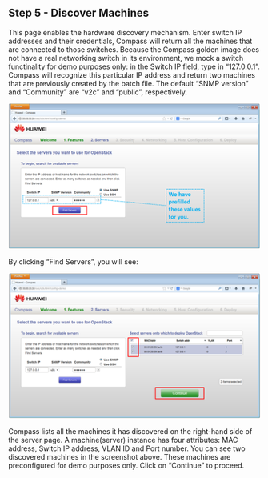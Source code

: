 <h2 id="step-five">Step 5 - Discover Machines</h2>

This page enables the hardware discovery mechanism. Enter switch IP addresses and their credentials, Compass will return all the machines that are connected to those switches. Because the Compass golden image does not have a real networking switch in its environment, we mock a switch functinality for demo purposes only: in the Switch IP field, type in “127.0.0.1”. Compass will recognize this particular IP address and return two machines that are previously created by the batch file. The default “SNMP version” and “Community” are “v2c” and “public”, respectively.

![Find servers](/img/5_find_servers.png)

By clicking “Find Servers”, you will see:

![Select servers](/img/5_found_servers.png)

Compass lists all the machines it has discovered on the right-hand side of the server page. A machine(server) instance has four attributes: MAC address, Switch IP address, VLAN ID and Port number. You can see two discovered machines in the screenshot above. These machines are preconfigured for demo purposes only. Click on “Continue” to proceed.

